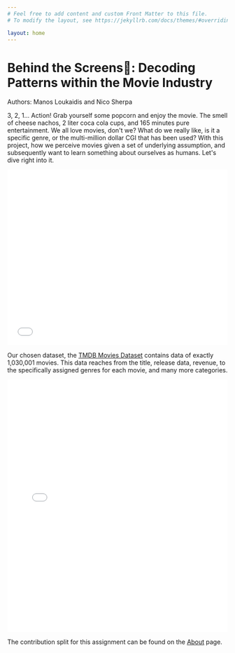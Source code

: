 ```yaml
---
# Feel free to add content and custom Front Matter to this file.
# To modify the layout, see https://jekyllrb.com/docs/themes/#overriding-theme-defaults

layout: home
---
```


<h1>Behind the Screens🎥: Decoding Patterns within the Movie Industry</h1>

Authors: Manos Loukaidis and Nico Sherpa

3, 2, 1... Action! Grab yourself some popcorn and enjoy the movie. The smell of cheese nachos, 2 liter coca cola cups, and 165 minutes pure entertainment. We all love movies, don't we? What do we really like, is it a specific genre, or the multi-million dollar CGI that has been used? With this project, how we perceive movies given a set of underlying assumption, and subsequently want to learn something about ourselves as humans. Let's dive right into it.

<iframe src="genreNetwork.html" width="100%" height="400px" style="border:none;"></iframe>

Our chosen dataset, the [TMDB Movies Dataset](https://www.kaggle.com/datasets/asaniczka/tmdb-movies-dataset-2023-930k-movies) contains data of exactly 1,030,001 movies. This data reaches from the title, release data, revenue, to the specifically assigned genres for each movie, and many more categories.




<iframe src="time_series.html" width="100%" height="575" style="border:none;"></iframe>


The contribution split for this assignment can be found on the [About](https://nicosrp.github.io/dtu-socialdataproject-movies/about/) page.